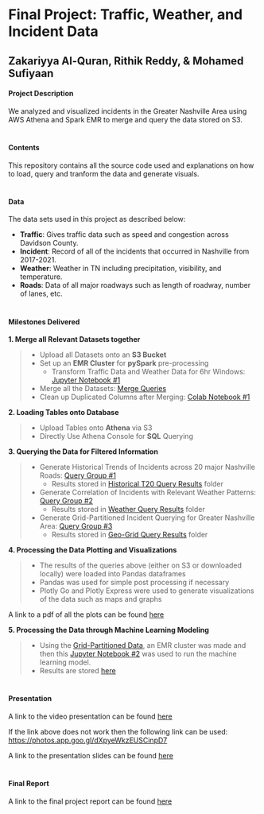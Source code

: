 # Final Project: Traffic, Weather, and Incident Data
## Zakariyya Al-Quran, Rithik Reddy, & Mohamed Sufiyaan

#### Project Description

We analyzed and visualized incidents in the Greater Nashville Area using AWS Athena and Spark EMR to merge and query the data stored on S3.

#
#### Contents

This repository contains all the source code used and explanations on how to load, query and tranform the data and generate visuals.

#
#### Data

The data sets used in this project as described below:
 - **Traffic**: Gives traffic data such as speed and congestion across Davidson County.
 - **Incident**: Record of all of the incidents that occurred in Nashville from 2017-2021.
 - **Weather**: Weather in TN including precipitation, visibility, and temperature.
 - **Roads**: Data of all major roadways such as length of roadway, number of lanes, etc. 

#
#### Milestones Delivered 
**1. Merge all Relevant Datasets together**
> - Upload all Datasets onto an **S3 Bucket**
> - Set up an **EMR Cluster** for **pySpark** pre-processing
>   - Transform Traffic Data and Weather Data for 6hr Windows: [Jupyter Notebook #1](https://github.com/vu-topics-in-big-data-2022/Project-Incident-Team2/blob/master/Steps/pySpark_transform.ipynb)
> - Merge all the Datasets: [Merge Queries](Queries/Merge%20Queries.pdf)
> - Clean up Duplicated Columns after Merging: [Colab Notebook #1](https://github.com/vu-topics-in-big-data-2022/Project-Incident-Team2/blob/master/Steps/Table_Cleanup.ipynb)

**2. Loading Tables onto Database** 
> - Upload Tables onto **Athena** via S3
> - Directly Use Athena Console for **SQL** Querying

**3. Querying the Data for Filtered Information**
> - Generate Historical Trends of Incidents across 20 major Nashville Roads: [Query Group #1](https://github.com/vu-topics-in-big-data-2022/Project-Incident-Team2/blob/master/Queries/Query%20Group%20%231_%20Historical%20Trends%20Across%20Top%2020%20Roadways.pdf)
>   - Results stored in [Historical T20 Query Results](https://github.com/vu-topics-in-big-data-2022/Project-Incident-Team2/tree/master/Historical%20T20%20Query%20Results) folder
> - Generate Correlation of Incidents with Relevant Weather Patterns: [Query Group #2](https://github.com/vu-topics-in-big-data-2022/Project-Incident-Team2/blob/master/Queries/Query%20Group%20%232_%20Correlation%20of%20Traffic%20Incidents%20%26%20Weather%20Patterns.pdf)
>   - Results stored in [Weather Query Results](https://github.com/vu-topics-in-big-data-2022/Project-Incident-Team2/tree/master/Weather%20Query%20Results) folder
> - Generate Grid-Partitioned Incident Querying for Greater Nashville Area: [Query Group #3](https://github.com/vu-topics-in-big-data-2022/Project-Incident-Team2/blob/master/Queries/Query%20Group%20%233_%20Grid-Partitioned%20Incidents.pdf)
>   - Results stored in [Geo-Grid Query Results](https://github.com/vu-topics-in-big-data-2022/Project-Incident-Team2/tree/master/Geo-Grid%20Query%20Results) folder

**4. Processing the Data Plotting and Visualizations**

> - The results of the queries above (either on S3 or downloaded locally) were loaded into Pandas dataframes
> - Pandas was used for simple post processing if necessary
> - Plotly Go and Plotly Express were used to generate visualizations of the data such as maps and graphs 

A link to a pdf of all the plots can be found [here](plots.pdf)

**5. Processing the Data through Machine Learning Modeling**
> - Using the [Grid-Partitioned Data](https://github.com/vu-topics-in-big-data-2022/Project-Incident-Team2/tree/master/Geo-Grid%20Query%20Results), an EMR cluster was made and then this [Jupyter Notebook #2](https://github.com/vu-topics-in-big-data-2022/Project-Incident-Team2/blob/master/ML_Regressions.ipynb) was used to run the machine learning model.
> - Results are stored [here](google.com)

#
#### Presentation

A link to the video presentation can be found [here](https://photos.google.com/share/AF1QipNQbDPu_xLAehm9o4nLx4sgq4_DCl6s69Vivo87aR02vg09DaV-Eakp2r_AqsNPVg/photo/AF1QipOICs7oRpicpem1vhTXG4D7RYDgQEqfGxG0dGT4?key=VGdaZ0xmSmxnQlc3TlZfUUpDX3Ewd1A5QllLVW9n)

If the link above does not work then the following link can be used: https://photos.app.goo.gl/dXpyeWkzEUSCinpD7

A link to the presentation slides can be found [here](slides.pdf)


#
#### Final Report

A link to the final project report can be found [here](report.pdf)

